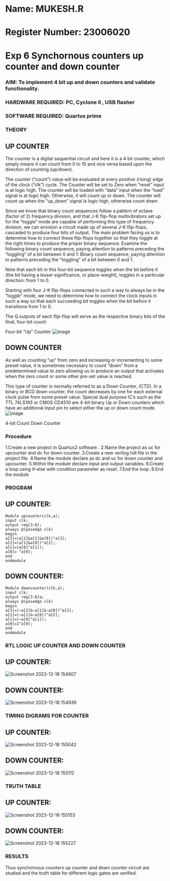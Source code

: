 # Name: MUKESH.R
# Register Number: 23006020
# Exp 6 Synchornous counters  up counter and down counter 
### AIM: To implement 4 bit up and down counters and validate  functionality.
### HARDWARE REQUIRED:   PC, Cyclone II , USB flasher
### SOFTWARE REQUIRED:   Quartus prime
### THEORY 

## UP COUNTER 
The counter is a digital sequential circuit and here it is a 4 bit counter, which simply means it can count from 0 to 15 and vice versa based upon the direction of counting (up/down). 

The counter (“count“) value will be evaluated at every positive (rising) edge of the clock (“clk“) cycle.
The Counter will be set to Zero when “reset” input is at logic high.
The counter will be loaded with “data” input when the “load” signal is at logic high. Otherwise, it will count up or down.
The counter will count up when the “up_down” signal is logic high, otherwise count down

Since we know that binary count sequences follow a pattern of octave (factor of 2) frequency division, and that J-K flip-flop multivibrators set up for the “toggle” mode are capable of performing this type of frequency division, we can envision a circuit made up of several J-K flip-flops, cascaded to produce four bits of output.
The main problem facing us is to determine how to connect these flip-flops together so that they toggle at the right times to produce the proper binary sequence.
Examine the following binary count sequence, paying attention to patterns preceding the “toggling” of a bit between 0 and 1:
Binary count sequence, paying attention to patterns preceding the “toggling” of a bit between 0 and 1.

Note that each bit in this four-bit sequence toggles when the bit before it (the bit having a lesser significance, or place-weight), toggles in a particular direction: from 1 to 0.



 
 

Starting with four J-K flip-flops connected in such a way to always be in the “toggle” mode, we need to determine how to connect the clock inputs in such a way so that each succeeding bit toggles when the bit before it transitions from 1 to 0.

The Q outputs of each flip-flop will serve as the respective binary bits of the final, four-bit count:

 
 

Four-bit “Up” Counter
![image](https://user-images.githubusercontent.com/36288975/169644758-b2f4339d-9532-40c5-af40-8f4f8c942e2c.png)



## DOWN COUNTER 

As well as counting “up” from zero and increasing or incrementing to some preset value, it is sometimes necessary to count “down” from a predetermined value to zero allowing us to produce an output that activates when the zero count or some other pre-set value is reached.

This type of counter is normally referred to as a Down Counter, (CTD). In a binary or BCD down counter, the count decreases by one for each external clock pulse from some preset value. Special dual purpose IC’s such as the TTL 74LS193 or CMOS CD4510 are 4-bit binary Up or Down counters which have an additional input pin to select either the up or down count mode.
![image](https://user-images.githubusercontent.com/36288975/169644844-1a14e123-7228-4ed8-81a9-eb937dff4ac8.png)


4-bit Count Down Counter
### Procedure
1.Create a new project in Quartus2 software .
2.Name the project as uc for upcounter and dc for down counter.
3.Create a new verilog hdl file in the project file.
4.Name the module declare as dc and uc for down counter and upcounter.
5.Within the module declare input and output variables.
6.Create a loop using if-else with condition parameter as reset.
7.End the loop.
8.End the module

### PROGRAM 

## UP COUNTER:
```
Module upcounter(clk,a);
input clk;
output reg[3:0];
always @(posedge clk)
begin
a[3]=(a[2]&a[1]&a[0])^a[3];
a[2]=(a[1]&a[0])^a[2];
a[1]=(a[0]^a[1]);
a[0]= ^a[0];
end
endmodule
```
## DOWN COUNTER:
```
Module downcounter(clk,a);
input clk;
output reg[3:0]a;
always @(posedge clk)
begin
a[3]=(~a[2]&~a[1]&~a[0])^a[3];
a[2]=(~a[1]&~a[0])^a[2];
a[1]=(~a[0]^a[1]);
a[0]=1^a[0];
end
endmodule
```

### RTL LOGIC UP COUNTER AND DOWN COUNTER  
## UP COUNTER:
![Screenshot 2023-12-18 154907](https://github.com/2005Mukesh/Exp-7-Synchornous-counters-/assets/138849308/ebe41339-2024-4c68-b298-0662a96f314b)

## DOWN COUNTER:
![Screenshot 2023-12-18 154939](https://github.com/2005Mukesh/Exp-7-Synchornous-counters-/assets/138849308/e3baace9-535a-4290-b20e-fb79578f4f3d)

### TIMING DIGRAMS FOR COUNTER  
## UP COUNTER:
![Screenshot 2023-12-18 155042](https://github.com/2005Mukesh/Exp-7-Synchornous-counters-/assets/138849308/cd6e5859-9fd4-46ed-9826-37e235c8dced)

## DOWN COUNTER:
![Screenshot 2023-12-18 155112](https://github.com/2005Mukesh/Exp-7-Synchornous-counters-/assets/138849308/d18a7c81-94e8-4bdf-998a-18752b3e162e)
 
### TRUTH TABLE 

## UP COUNTER:
![Screenshot 2023-12-18 155153](https://github.com/2005Mukesh/Exp-7-Synchornous-counters-/assets/138849308/64509e6f-c8ed-4122-a383-1a79c63302ca)

## DOWN COUNTER:
![Screenshot 2023-12-18 155227](https://github.com/2005Mukesh/Exp-7-Synchornous-counters-/assets/138849308/835858db-efeb-40c8-98d5-889a3cf28827)

### RESULTS 
Thus synchornous counters up counter and down counter circuit are studied and the truth table for different logic gates are verified.
